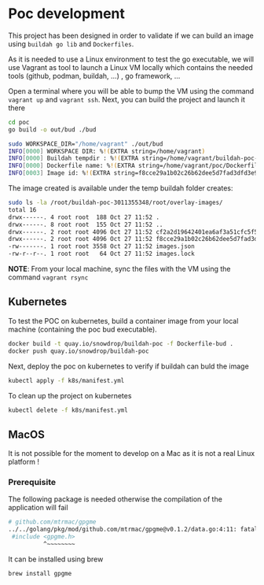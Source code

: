 # Poc development

This project has been designed in order to validate if we can build an image using
`buildah go lib` and `Dockerfiles`.

As it is needed to use a Linux environment to test the go executable, we will use Vagrant as tool
to launch a Linux VM locally which contains the needed tools (github, podman, buildah, ...) , go framework, ...

Open a terminal where you will be able to bump the VM using the command `vagrant up` and `vagrant ssh`.
Next, you can build the project and launch it there

```bash
cd poc
go build -o out/bud ./bud

sudo WORKSPACE_DIR="/home/vagrant" ./out/bud
INFO[0000] WORKSPACE DIR: %!(EXTRA string=/home/vagrant) 
INFO[0000] Buildah tempdir : %!(EXTRA string=/home/vagrant/buildah-poc-3853289916) 
INFO[0000] Dockerfile name: %!(EXTRA string=/home/vagrant/poc/Dockerfile, string=/home/vagrant/poc/Dockerfile) 
INFO[0003] Image id: %!(EXTRA string=f8cce29a1b02c26b62dee5d7fad3dfd3e9474ca4c0205de626bc681b04b3f014)  
```
The image created is available under the temp buildah folder creates:
```bash
sudo ls -la /root/buildah-poc-3011355348/root/overlay-images/
total 16
drwx------. 4 root root  188 Oct 27 11:52 .
drwx------. 8 root root  155 Oct 27 11:52 ..
drwx------. 2 root root 4096 Oct 27 11:52 cf2a2d19642401ea6af3a51cfc5f5190fca39734409fb2f7f4f4c5173da9d70e
drwx------. 2 root root 4096 Oct 27 11:52 f8cce29a1b02c26b62dee5d7fad3dfd3e9474ca4c0205de626bc681b04b3f014
-rw-------. 1 root root 3558 Oct 27 11:52 images.json
-rw-r--r--. 1 root root   64 Oct 27 11:52 images.lock
```
**NOTE**: From your local machine, sync the files with the VM using the command `vagrant rsync`

## Kubernetes

To test the POC on kubernetes, build a container image from your local machine (containing the poc bud executable).

```bash
docker build -t quay.io/snowdrop/buildah-poc -f Dockerfile-bud .
docker push quay.io/snowdrop/buildah-poc
```

Next, deploy the poc on kubernetes to verify if buildah can buld the image
```bash
kubectl apply -f k8s/manifest.yml
```
To clean up the project on kubernetes
```bash
kubectl delete -f k8s/manifest.yml
```

## MacOS

It is not possible for the moment to develop on a Mac as it is not a real Linux platform !

### Prerequisite

The following package is needed otherwise the compilation of the application will fail

```bash
# github.com/mtrmac/gpgme
../../golang/pkg/mod/github.com/mtrmac/gpgme@v0.1.2/data.go:4:11: fatal error: 'gpgme.h' file not found
 #include <gpgme.h>
          ^~~~~~~~~
```

It can be installed using brew
```bash
brew install gpgme
```